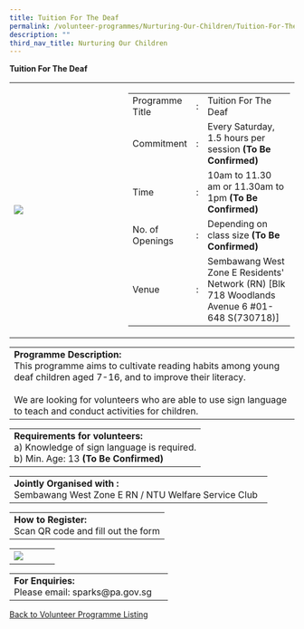 ```yaml
---
title: Tuition For The Deaf
permalink: /volunteer-programmes/Nurturing-Our-Children/Tuition-For-The-Deaf/
description: ""
third_nav_title: Nurturing Our Children
---
```

**Tuition For The Deaf**

<table border="0" width="100%">
	<tr>
		<td width="40%">
			<img src="/images/Tuition%20for%20the%20Deaf%201.png" style="width=200px;height=auto;"/>
		</td>
		<td width="60%">
			<table border="0" width="100%">
				<tr>
					<td width="20%">
						Programme Title
					</td>
					<td width="5%">
						:
					</td>
					<td  width="75%">
						Tuition For The Deaf
					</td>
				</tr>
				<tr>
					<td width="20%">
						Commitment
					</td>
					<td width="5%">
						:
					</td>
					<td  width="75%">
						Every Saturday, 1.5 hours per session <b>(To Be Confirmed)</b>
					</td>
				</tr>
				<tr>
					<td width="20%">
						Time
					</td>
					<td width="5%">
						:
					</td>
					<td  width="75%">
						10am to 11.30 am  or 11.30am to 1pm <b>(To Be Confirmed)</b>
					</td>
				</tr>
				<tr>
					<td width="20%">
						No. of Openings
					</td>
					<td width="5%">
						:
					</td>
					<td  width="75%">
						   Depending on class size <b>(To Be Confirmed)</b>
					</td>
				</tr>
				<tr>
					<td width="20%">
						Venue
					</td>
					<td width="5%">
						:
					</td>
					<td  width="75%">
						   Sembawang West Zone E Residents' Network (RN)
						[Blk 718 Woodlands Avenue 6 #01-648 S(730718)]
					</td>
				</tr>
			</table>
		</td>
	</tr>
</table>

<table border="0" width="100%">
	<tr>
		<td>
			<b>Programme Description:</b><br>
			This programme aims to cultivate reading habits among young deaf children aged 7-16, and to improve their literacy.<br>
			<br>We are looking for volunteers who are able to use sign language to teach and conduct activities for children. 
		</td>
	</tr>
</table>

<table border="0" width="100%">
	<tr>
		<td>
			<b>Requirements for volunteers:</b><br>
			a) Knowledge of sign language is required.<br>b) Min. Age: 13 <b>(To Be Confirmed)</b>
		</td>
	</tr>   
</table>

<table border="0" width="100%">
	<tr>
		<td>
			<b>Jointly Organised with :</b><br>
			   Sembawang West Zone E RN / NTU Welfare Service Club 
			&nbsp;
		</td>
	</tr>
</table>

<table border="0" width="100%">
	<tr>
		<td>
			<b>How to Register:</b><br>
			Scan QR code and fill out the form <br>
		</td>
	</tr>
</table>

<table border="0" width="100%">
	<tr>
		<td width="40%">
			<img src="/images/Tuition%20for%20the%20Deaf.png" style="width=200px;height=auto;"/>
		</td>
		<td>
			&nbsp;
		</td>
	</tr>
	</table>

<table border="0" width="100%">
	<tr>
		<td>
			<b>For Enquiries:</b><br>
			Please email: sparks@pa.gov.sg<br>
		</td>
		<td>
			&nbsp;
		</td>
	</tr>
</table>

<a href="/volunteer-programmes/Programmes">
	Back to Volunteer Programme Listing
	</a>
